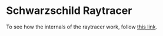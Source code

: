 # Schwarzschild Raytracer
To see how the internals of the raytracer work, follow [this link](https://www.overleaf.com/read/xtnkqwydjbwk#599531).
